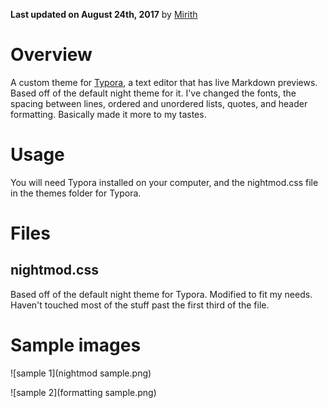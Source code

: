 **Last updated on August 24th, 2017** by [Mirith](https://github.com/Mirith)

# Overview

A custom theme for [Typora](https://typora.io/), a text editor that has live Markdown previews.  Based off of the default night theme for it.  I've changed the fonts, the spacing between lines, ordered and unordered lists, quotes, and header formatting.  Basically made it more to my tastes.  

# Usage

You will need Typora installed on your computer, and the nightmod.css file in the themes folder for Typora.  

# Files

## nightmod.css

Based off of the default night theme for Typora.  Modified to fit my needs.  Haven't touched most of the stuff past the first third of the file.  

# Sample images

![sample 1](nightmod sample.png)

![sample 2](formatting sample.png)